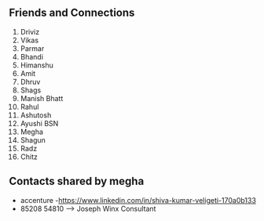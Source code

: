 ## Friends and Connections 
1. Driviz
2. Vikas
3. Parmar
4. Bhandi
5. Himanshu
6. Amit
7. Dhruv
8. Shags
9. Manish Bhatt
10. Rahul
11. Ashutosh
12. Ayushi BSN
13. Megha 
14. Shagun
15. Radz
16. Chitz

## Contacts shared by megha
- accenture 
	-https://www.linkedin.com/in/shiva-kumar-veligeti-170a0b133
-  85208 54810 --> Joseph Winx Consultant
